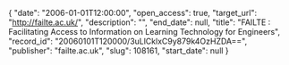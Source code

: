 {
  "date": "2006-01-01T12:00:00", 
  "open_access": true, 
  "target_url": "http://failte.ac.uk/", 
  "description": "", 
  "end_date": null, 
  "title": "FAILTE : Facilitating Access to Information on Learning Technology for Engineers", 
  "record_id": "20060101T120000/3uLlCklxC9y879k4OzHZDA==", 
  "publisher": "failte.ac.uk", 
  "slug": 108161, 
  "start_date": null
}


